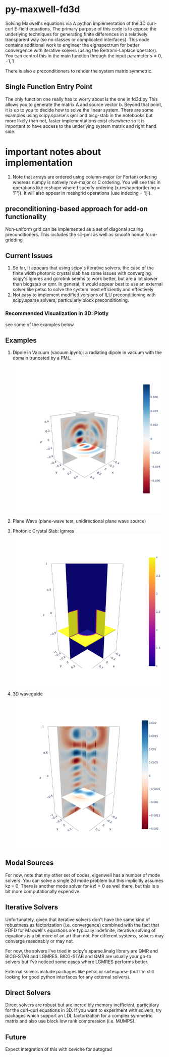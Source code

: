 # py-maxwell-fd3d
Solving Maxwell's equations via A python implementation of the 3D curl-curl E-field equations. The primary purpose of this code is to expose the underlying techniques for generating finite differences in a relatively transparent way (so no classes or complicated interfaces). This code contains additional work to engineer the eignspectrum for better convergence with iterative solvers (using the Beltrami-Laplace operator). You can control this in the main function through the input parameter $s = {0,-1,1}$

There is also a preconditioners to render the system matrix symmetric.

## Single Function Entry Point
The only function one really has to worry about is the one in fd3d.py This allows you to generate the matrix A and source vector b. Beyond that point, it is up to you to decide how to solve the linear system. There are some examples using scipy.sparse's qmr and bicg-stab in the notebooks but more likely than not, faster implementations exist elsewhere so it is important to have access to the underlying system matrix and right hand side. 

# important notes about implementation
1. Note that arrays are ordered using column-major (or Fortan) ordering whereas numpy is natively row-major or C ordering. You will see this in operations like reshape where I specify ordering (x.reshape(ordering = 'F')). It will also appear in meshgrid operations (use indexing = 'ij'). 

## preconditioning-based approach for add-on functionality
Non-uniform grid can be implemented as a set of diagonal scaling preconditioners. This includes the sc-pml as well as smooth nonuniform-gridding

## Current Issues
1. So far, it appears that using scipy's iterative solvers, the case of the finite width photonic crystal slab has some issues with converging. scipy's lgmres and gcrotmk seems to work better, but are a lot slower than bicgstab or qmr. In general, it would appear best to use an external solver like petsc to solve the system most efficiently and effectively
2. Not easy to implement modified versions of ILU preconditioning with scipy.sparse solvers, particularly block preconditioning.

### Recommended Visualization in 3D: Plotly
see some of the examples below

## Examples

1. Dipole in Vacuum (vacuum.ipynb): a radiating dipole in vacuum with the domain truncated by a PML.
![Alt text](./img/vacuum_slices.png?raw=true "Title")

2. Plane Wave (plane-wave test, unidirectional plane wave source)


4. Photonic Crystal Slab: lgmres
![Alt text](./img/phc_eps_r_slices.png?raw=true "Title")

4. 3D waveguide
![Alt text](./img/cylindrical_waveguide_Ex.png?raw=true "Title")



## Modal Sources
For now, note that my other set of codes, eigenwell has a number of mode solvers. You can solve a single 2d mode problem but this implicitly assumes kz = 0. There is another mode solver for $kz!=0$ as well there, but this is a bit more computationally expensive.

## Iterative Solvers
Unfortunately, given that iterative solvers don't have the same kind of robustness as factorization (i.e. convergence) combined with the fact that FDFD for Maxwell's equations are typically indefinite, iterative solving of equations is a bit more of an art than not. For different systems, solvers may converge reasonably or may not. 

For now, the solvers I've tried in scipy's sparse.linalg library are QMR and BICG-STAB and LGMRES. BICG-STAB and QMR are usually your go-to solvers but I've noticed some cases where LGMRES performs better.

External solvers include packages like petsc or suitesparse (but I'm still looking for good python interfaces for any external solvers).

## Direct Solvers
Direct solvers are robust but are incredibly memory inefficient, particulary for the curl-curl equations in 3D. If you want to experiment with solvers, try packages which support an LDL factorization for a complex symmetric matrix and also use block low rank compression (i.e. MUMPS).


## Future
Expect integration of this with ceviche for autograd
